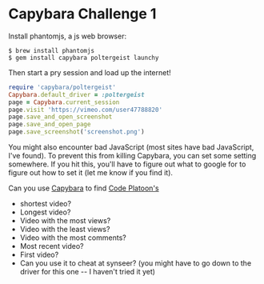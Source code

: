 Capybara Challenge 1
====================

Install phantomjs, a js web browser:

```
$ brew install phantomjs
$ gem install capybara poltergeist launchy
```

Then start a pry session and load up the internet!

```ruby
require 'capybara/poltergeist'
Capybara.default_driver = :poltergeist
page = Capybara.current_session
page.visit 'https://vimeo.com/user47788820'
page.save_and_open_screenshot
page.save_and_open_page
page.save_screenshot('screenshot.png')
```

You might also encounter bad JavaScript (most sites have bad JavaScript, I've found).
To prevent this from killing Capybara, you can set some setting somewhere.
If you hit this, you'll have to figure out what to google for to figure out how to set it
(let me know if you find it).

Can you use [Capybara](https://github.com/jnicklas/capybara) to find [Code Platoon's](https://vimeo.com/user47788820)

* shortest video?
* Longest video?
* Video with the most views?
* Video with the least views?
* Video with the most comments?
* Most recent video?
* First video?
* Can you use it to cheat at synseer? (you might have to go down to the driver for this one -- I haven't tried it yet)
